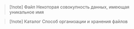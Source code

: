> [!note] Файл
> Некоторая совокупность данных, имеющая уникальное имя

> [!note] Каталог
> Способ организации и хранения файлов